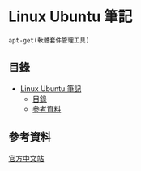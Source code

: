 # Linux Ubuntu 筆記

```
apt-get(軟體套件管理工具)
```

## 目錄

- [Linux Ubuntu 筆記](#linux-ubuntu-筆記)
	- [目錄](#目錄)
	- [參考資料](#參考資料)

## 參考資料

[官方中文站](https://www.ubuntu-tw.org/modules/tinyd0/)

